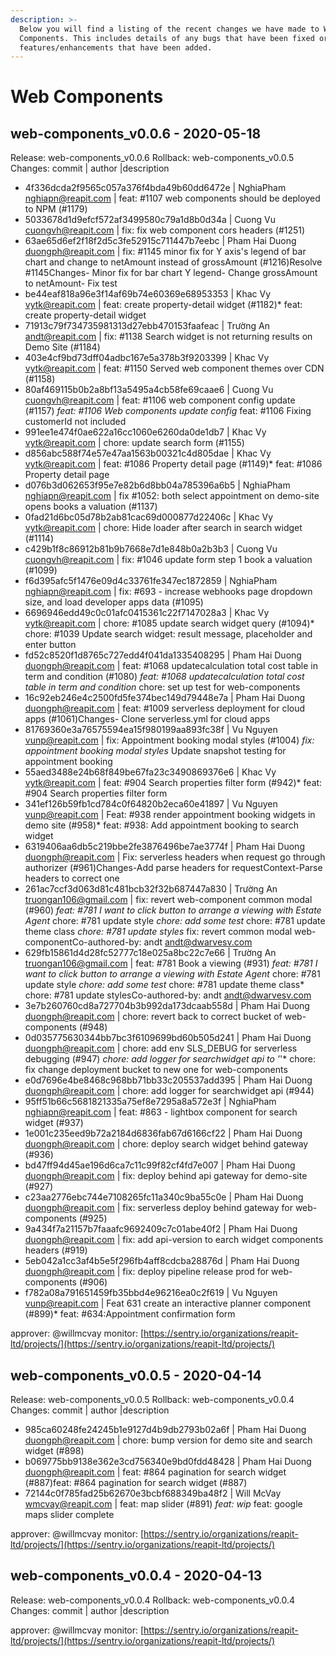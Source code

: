```yaml
---
description: >-
  Below you will find a listing of the recent changes we have made to Web
  Components. This includes details of any bugs that have been fixed or
  features/enhancements that have been added.
---
```


# Web Components

## web-components\_v0.0.6 - 2020-05-18

Release: web-components\_v0.0.6 Rollback: web-components\_v0.0.5 Changes: commit \| author \|description

* 4f336dcda2f9565c057a376f4bda49b60dd6472e \| NghiaPham [nghiapn@reapit.com](mailto:nghiapn@reapit.com) \| feat: \#1107 web components should be deployed to NPM \(\#1179\)
* 5033678d1d9efcf572af3499580c79a1d8b0d34a \| Cuong Vu [cuongvh@reapit.com](mailto:cuongvh@reapit.com) \| fix: fix web component cors headers \(\#1251\)
* 63ae65d6ef2f18f2d5c3fe52915c711447b7eebc \| Pham Hai Duong [duongph@reapit.com](mailto:duongph@reapit.com) \| fix: \#1145 minor fix for Y axis's legend of bar chart and change to netAmount instead of grossAmount \(\#1216\)Resolve \#1145Changes- Minor fix for bar chart Y legend- Change grossAmount to netAmount- Fix test
* be44eaf818a96e3f14af69b74e60369e68953353 \| Khac Vy [vytk@reapit.com](mailto:vytk@reapit.com) \| feat: create property-detail widget \(\#1182\)\* feat: create property-detail widget
* 71913c79f734735981313d27ebb470153faafeac \| Trường An [andt@reapit.com](mailto:andt@reapit.com) \| fix: \#1138 Search widget is not returning results on Demo Site \(\#1184\)
* 403e4cf9bd73dff04adbc167e5a378b3f9203399 \| Khac Vy [vytk@reapit.com](mailto:vytk@reapit.com) \| feat: \#1150 Served web component themes over CDN \(\#1158\)
* 80af469115b0b2a8bf13a5495a4cb58fe69caae6 \| Cuong Vu [cuongvh@reapit.com](mailto:cuongvh@reapit.com) \| feat: \#1106 web component config update \(\#1157\) _feat: \#1106 Web components update config_ feat: \#1106 Fixing customerId not included
* 991ee1e474f0ae622a16cc1060e6260da0de1db7 \| Khac Vy [vytk@reapit.com](mailto:vytk@reapit.com) \| chore: update search form \(\#1155\)
* d856abc588f74e57e47aa1563b00321c4d805dae \| Khac Vy [vytk@reapit.com](mailto:vytk@reapit.com) \| feat: \#1086 Property detail page \(\#1149\)\* feat: \#1086 Property detail page
* d076b3d062653f95e7e82b6d8bb04a785396a6b5 \| NghiaPham [nghiapn@reapit.com](mailto:nghiapn@reapit.com) \| fix \#1052: both select appointment on demo-site opens books a valuation \(\#1137\)
* 0fad21d6bc05d78b2ab81cac69d000877d22406c \| Khac Vy [vytk@reapit.com](mailto:vytk@reapit.com) \| chore: Hide loader after search in search widget \(\#1114\)
* c429b1f8c86912b81b9b7668e7d1e848b0a2b3b3 \| Cuong Vu [cuongvh@reapit.com](mailto:cuongvh@reapit.com) \| fix: \#1046 update form step 1 book a valuation \(\#1099\)
* f6d395afc5f1476e09d4c33761fe347ec1872859 \| NghiaPham [nghiapn@reapit.com](mailto:nghiapn@reapit.com) \| fix: \#693 - increase webhooks page dropdown size, and load developer apps data \(\#1095\)
* 6696946edd49c0c01afc0415361c22f7147028a3 \| Khac Vy [vytk@reapit.com](mailto:vytk@reapit.com) \| chore: \#1085 update search widget query \(\#1094\)\* chore: \#1039 Update search widget: result message, placeholder and enter button
* fd52c8520f1d8765c727edd4f041da1335408295 \| Pham Hai Duong [duongph@reapit.com](mailto:duongph@reapit.com) \| feat: \#1068 updatecalculation total cost table in term and condition \(\#1080\) _feat: \#1068 updatecalculation total cost table in term and condition_ chore: set up test for web-components
* 16c92eb246e4c2500fd5fe374bec149d79448e7a \| Pham Hai Duong [duongph@reapit.com](mailto:duongph@reapit.com) \| feat: \#1009 serverless deployment for cloud apps \(\#1061\)Changes- Clone serverless.yml for cloud apps
* 81769360e3a76575594ea15f980199aa893fc38f \| Vu Nguyen [vunp@reapit.com](mailto:vunp@reapit.com) \| fix: Appointment booking modal styles \(\#1004\) _fix: appointment booking modal styles_ Update snapshot testing for appointment booking
* 55aed3488e24b68f849be67fa23c3490869376e6 \| Khac Vy [vytk@reapit.com](mailto:vytk@reapit.com) \| feat: \#904 Search properties filter form \(\#942\)\* feat: \#904 Search properties filter form
* 341ef126b59fb1cd784c0f64820b2eca60e41897 \| Vu Nguyen [vunp@reapit.com](mailto:vunp@reapit.com) \| Feat: \#938 render appointment booking widgets in demo site \(\#958\)\* feat: \#938: Add appointment booking to search widget
* 6319406aa6db5c219bbe2fe3876496be7ae3774f \| Pham Hai Duong [duongph@reapit.com](mailto:duongph@reapit.com) \| Fix: serverless headers when request go through authorizer \(\#961\)Changes-Add parse headers for requestContext-Parse headers to correct one
* 261ac7ccf3d063d81c481bcb32f32b687447a830 \| Trường An [truongan106@gmail.com](mailto:truongan106@gmail.com) \| fix: revert web-component common modal \(\#960\) _feat: \#781 I want to click button to arrange a viewing with Estate Agent_ chore: \#781 update style _chore: add some test_ chore: \#781 update theme class _chore: \#781 update styles_ fix: revert common modal web-componentCo-authored-by: andt [andt@dwarvesv.com](mailto:andt@dwarvesv.com)
* 629fb15861d4d28fc52777c18e025a8bc22c7e66 \| Trường An [truongan106@gmail.com](mailto:truongan106@gmail.com) \| feat: \#781 Book a viewing \(\#931\) _feat: \#781 I want to click button to arrange a viewing with Estate Agent_ chore: \#781 update style _chore: add some test_ chore: \#781 update theme class\* chore: \#781 update stylesCo-authored-by: andt [andt@dwarvesv.com](mailto:andt@dwarvesv.com)
* 3e7b260760cd8a727704b3b992da173dcaab558d \| Pham Hai Duong [duongph@reapit.com](mailto:duongph@reapit.com) \| chore: revert back to correct bucket of web-components \(\#948\)
* 0d035775630344bb7bc3f6109699bd60b505d241 \| Pham Hai Duong [duongph@reapit.com](mailto:duongph@reapit.com) \| chore: add env SLS\_DEBUG for serverless debugging \(\#947\) _chore: add logger for searchwidget api to '_'\* chore: fix change deployment bucket to new one for web-components
* e0d7696e4be8468c968bb71bb33c205537add395 \| Pham Hai Duong [duongph@reapit.com](mailto:duongph@reapit.com) \| chore: add logger for searchwidget api \(\#944\)
* 95ff51b66c5681821335a75ef8e7295a8a572e3f \| NghiaPham [nghiapn@reapit.com](mailto:nghiapn@reapit.com) \| feat: \#863 - lightbox component for search widget \(\#937\)
* 1e001c235eed9b72a2184d6836fab67d6166cf22 \| Pham Hai Duong [duongph@reapit.com](mailto:duongph@reapit.com) \| chore: deploy search widget behind gateway \(\#936\)
* bd47ff94d45ae196d6ca7c11c99f82cf4fd7e007 \| Pham Hai Duong [duongph@reapit.com](mailto:duongph@reapit.com) \| fix: deploy behind api gateway for demo-site \(\#927\)
* c23aa2776ebc744e7108265fc11a340c9ba55c0e \| Pham Hai Duong [duongph@reapit.com](mailto:duongph@reapit.com) \| fix: serverless deploy behind gateway for web-components \(\#925\)
* 9a434f7a21157b7faaafc9692409c7c01abe40f2 \| Pham Hai Duong [duongph@reapit.com](mailto:duongph@reapit.com) \| fix: add api-version to earch widget components headers \(\#919\)
* 5eb042a1cc3af4b5e5f296fb4aff8cdcba28876d \| Pham Hai Duong [duongph@reapit.com](mailto:duongph@reapit.com) \| fix: deploy pipeline release prod for web-components \(\#906\)
* f782a08a791651459fb35bbd4e96216ea0c2f619 \| Vu Nguyen [vunp@reapit.com](mailto:vunp@reapit.com) \| Feat 631 create an interactive planner component \(\#899\)\* feat: \#634:Appointment confirmation form

approver: @willmcvay monitor: [https://sentry.io/organizations/reapit-ltd/projects/](https://sentry.io/organizations/reapit-ltd/projects/)

## web-components\_v0.0.5 - 2020-04-14

Release: web-components\_v0.0.5 Rollback: web-components\_v0.0.4 Changes: commit \| author \|description

* 985ca60248fe24245b1e9127d4b9db2793b02a6f \| Pham Hai Duong [duongph@reapit.com](mailto:duongph@reapit.com) \| chore: bump version for demo site and search widget \(\#898\)
* b069775bb9138e362e3cd756340e9bd0fdd48428 \| Pham Hai Duong [duongph@reapit.com](mailto:duongph@reapit.com) \| feat: \#864 pagination for search widget \(\#887\)feat: \#864 pagination for search widget \(\#887\)
* 72144c0f785fad25b62670e3bcbf688349ba48f2 \| Will McVay [wmcvay@reapit.com](mailto:wmcvay@reapit.com) \| feat: map slider \(\#891\) _feat: wip_ feat: google maps slider complete

approver: @willmcvay monitor: [https://sentry.io/organizations/reapit-ltd/projects/](https://sentry.io/organizations/reapit-ltd/projects/)

## web-components\_v0.0.4 - 2020-04-13

Release: web-components\_v0.0.4 Rollback: web-components\_v0.0.4 Changes: commit \| author \|description

approver: @willmcvay monitor: [https://sentry.io/organizations/reapit-ltd/projects/](https://sentry.io/organizations/reapit-ltd/projects/)

